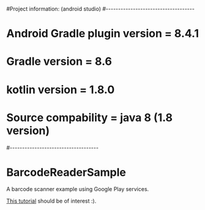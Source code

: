 #Project information: (android studio)
#------------------------------------
# Android Gradle plugin version = 8.4.1
# Gradle version = 8.6
# kotlin version = 1.8.0
# Source compability = java 8 (1.8 version)
#------------------------------------

# BarcodeReaderSample
A barcode scanner example using Google Play services.

[This tutorial](https://www.varvet.com/blog/android-qr-code-reader-made-easy/) should be of interest :). 
